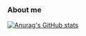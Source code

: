 ### About me


[![Anurag's GitHub stats](https://github-readme-stats.vercel.app/api?username=KantaNakamura&show_icons=true&theme=tokyonight)](https://github.com/KantaNakamura/github-readme-stats)
